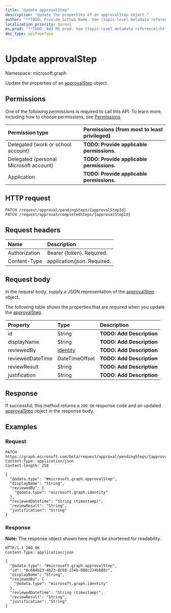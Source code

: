```yaml
---
title: "Update approvalStep"
description: "Update the properties of an approvalStep object."
author: "**TODO: Provide Github Name. See [topic-level metadata reference](https://msgo.azurewebsites.net/add/document/guidelines/metadata.html#topic-level-metadata)**"
localization_priority: Normal
ms.prod: "**TODO: Add MS prod. See [topic-level metadata reference](https://msgo.azurewebsites.net/add/document/guidelines/metadata.html#topic-level-metadata)**"
doc_type: apiPageType
---
```


# Update approvalStep
Namespace: microsoft.graph

Update the properties of an [approvalStep](../resources/approvalstep.md) object.

## Permissions
One of the following permissions is required to call this API. To learn more, including how to choose permissions, see [Permissions](/graph/permissions-reference).

|Permission type|Permissions (from most to least privileged)|
|:---|:---|
|Delegated (work or school account)|**TODO: Provide applicable permissions.**|
|Delegated (personal Microsoft account)|**TODO: Provide applicable permissions.**|
|Application|**TODO: Provide applicable permissions.**|

## HTTP request

<!-- {
  "blockType": "ignored"
}
-->
``` http
PATCH /request/approval/pendingSteps/{approvalStepId}
PATCH /request/approval/completedSteps/{approvalStepId}
```

## Request headers
|Name|Description|
|:---|:---|
|Authorization|Bearer {token}. Required.|
|Content-Type|application/json. Required.|

## Request body
In the request body, supply a JSON representation of the [approvalStep](../resources/approvalstep.md) object.

The following table shows the properties that are required when you update the [approvalStep](../resources/approvalstep.md).

|Property|Type|Description|
|:---|:---|:---|
|id|String|**TODO: Add Description**|
|displayName|String|**TODO: Add Description**|
|reviewedBy|[identity](../resources/identity.md)|**TODO: Add Description**|
|reviewedDateTime|DateTimeOffset|**TODO: Add Description**|
|reviewResult|String|**TODO: Add Description**|
|justification|String|**TODO: Add Description**|



## Response

If successful, this method returns a `200 OK` response code and an updated [approvalStep](../resources/approvalstep.md) object in the response body.

## Examples

### Request
<!-- {
  "blockType": "request",
  "name": "update_approvalstep"
}
-->
``` http
PATCH https://graph.microsoft.com/beta/request/approval/pendingSteps/{approvalStepId}
Content-Type: application/json
Content-length: 258

{
  "@odata.type": "#microsoft.graph.approvalStep",
  "displayName": "String",
  "reviewedBy": {
    "@odata.type": "microsoft.graph.identity"
  },
  "reviewedDateTime": "String (timestamp)",
  "reviewResult": "String",
  "justification": "String"
}
```


### Response
**Note:** The response object shown here might be shortened for readability.
<!-- {
  "blockType": "response",
  "truncated": true
}
-->
``` http
HTTP/1.1 200 OK
Content-Type: application/json

{
  "@odata.type": "#microsoft.graph.approvalStep",
  "id": "8c684b23-4b23-8c68-234b-688c234b688c",
  "displayName": "String",
  "reviewedBy": {
    "@odata.type": "microsoft.graph.identity"
  },
  "reviewedDateTime": "String (timestamp)",
  "reviewResult": "String",
  "justification": "String"
}
```

